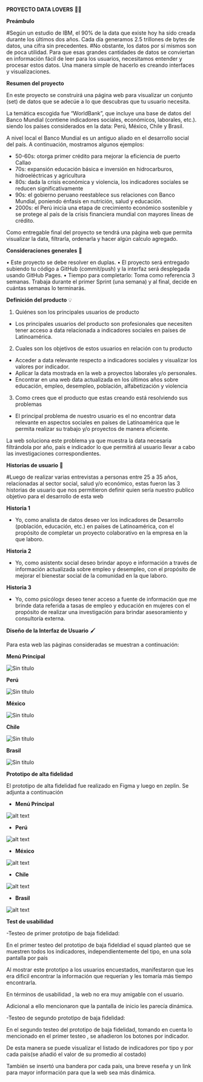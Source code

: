  **PROYECTO DATA LOVERS** 👩‍💻

**Preámbulo**


#Según un estudio de IBM, el 90% de la data que existe hoy ha sido creada durante los últimos dos años. Cada día generamos 2.5 trillones de bytes de datos, una cifra sin precedentes.
#No obstante, los datos por sí mismos son de poca utilidad. Para que esas grandes cantidades de datos se conviertan en información fácil de leer para los usuarios, necesitamos entender y procesar estos datos. Una manera simple de hacerlo es creando interfaces y visualizaciones.



**Resumen del proyecto**

En este proyecto se construirá una página web para visualizar un conjunto (set) de datos que se adecúe a lo que descubras que tu usuario necesita.

La temática escogida fue “WorldBank”, que incluye una base de datos del Banco Mundial (contiene indicadores sociales, económicos, laborales, etc.). siendo los países considerados en la data: Perú, México, Chile y Brasil.

A nivel local el Banco Mundial es un antiguo aliado en el desarrollo social del país.
A continuación, mostramos algunos ejemplos:

-	50-60s: otorga primer crédito para mejorar la eficiencia de puerto Callao
-	70s: expansión educación básica e inversión en hidrocarburos, hidroeléctricas y agricultura
-	80s: dada la crisis económica y violencia, los indicadores sociales se reducen significativamente
-	90s: el gobierno peruano reestablece sus relaciones con Banco Mundial, poniendo énfasis en nutrición, salud y educación.
-	2000s: el Perú inicia una etapa de crecimiento económico sostenible y se protege al país de la crisis financiera mundial con mayores líneas de crédito.


Como entregable final del proyecto se tendrá una página web que permita visualizar la data, filtrarla, ordenarla y hacer algún calculo agregado.


**Consideraciones generales** 📌


•	Este proyecto se debe resolver en duplas.
•	El proyecto será entregado subiendo tu código a GitHub (commit/push) y la interfaz será desplegada usando GitHub Pages.
•	Tiempo para completarlo: Toma como referencia 3 semanas. Trabaja durante el primer Sprint (una semana) y al final, decide en cuántas semanas lo terminarás.


**Definición del producto** 💡

1)	Quiénes son los principales usuarios de producto
-	Los principales usuarios del producto son profesionales que necesiten tener acceso a data relacionada a indicadores sociales en países de Latinoamérica.

2)	Cuales son los objetivos de estos usuarios en relación con tu producto
-	Acceder a data relevante respecto a indicadores sociales y visualizar los valores por indicador.
-	Aplicar la data mostrada en la web a proyectos laborales y/o personales.
-	Encontrar en una web data actualizada en los últimos años sobre educación, empleo, desempleo, población, alfabetización y violencia

3)	Como crees que el producto que estas creando está resolviendo sus problemas
-	El principal problema de nuestro usuario es el no encontrar data relevante en aspectos sociales en países de Latinoamérica que le permita realizar su trabajo y/o proyectos de manera eficiente.

  La web soluciona este problema ya que muestra la data necesaria filtrándola por año, país e indicador lo que permitirá al usuario llevar a cabo las investigaciones correspondientes.



  **Historias de usuario** 👫


 #Luego de realizar varias entrevistas a personas entre 25 a 35 años, relacionadas al sector social, salud y/o económico, estas fueron las 3 historias de usuario que nos permitieron definir quien sería nuestro publico objetivo para el desarrollo de esta web


  **Historia 1**
 - Yo, como analista de datos deseo ver los indicadores de Desarrollo (población, educación, etc.) en países de Latinoamérica, con el propósito de completar un proyecto colaborativo en la empresa en la que laboro.


  **Historia 2**
 - Yo, como asistentx social deseo brindar apoyo e información a través de información actualizada sobre empleo y desempleo, con el propósito de mejorar el bienestar social de la comunidad en la que laboro.


 **Historia 3**
 - Yo, como psicólogx deseo tener acceso a fuente de información que me brinde data referida a tasas de empleo y educación en mujeres con el propósito de realizar una investigación para brindar asesoramiento y consultoría externa.


 **Diseño de la Interfaz de Usuario** 🖌

 Para esta web las páginas consideradas se muestran a continuación:

__Menú Principal__

![Sin titulo](https://i.ibb.co/7nJVKCX/incicio.jpg)


__Perú__

![Sin titulo](https://i.ibb.co/2vJ6FNQ/pagina-inicio.jpg)


__México__

![Sin titulo](https://i.ibb.co/3Ns5fpK/2019-01-08-8-19-a-m-Office-Lens.jpg)


__Chile__

![Sin titulo](https://i.ibb.co/5254zVC/chil.jpg)


__Brasil__

![Sin titulo](https://i.ibb.co/G2fcqgZ/brasil-sketch.jpg)

**Prototipo de alta fidelidad**


El prototipo de alta fidelidad fue realizado en Figma y luego en zeplin.
Se adjunta a continuación


- __Menú Principal__


![alt text](https://i.ibb.co/Yj3NSGD/World-Bank-Page.png)


- __Perú__


![alt text](https://i.ibb.co/DRsMrQR/zeplin-peru.jpg)


- __México__


![alt text](https://i.ibb.co/QpTsvVF/zeplin-mexico.jpg)


- __Chile__


![alt text](https://i.ibb.co/3W2v6fw/zeplin-chile.jpg)



- __Brasil__


![alt text](https://i.ibb.co/n78vpGM/zeplin-brasil.jpg)



**Test de usabilidad**

-Testeo de primer prototipo de baja fidelidad:

En el primer testeo del prototipo de baja fideldiad el squad planteó que se muestren todos los indicadores, independientemente del tipo, en una sola pantalla por país


Al mostrar este prototipo a los usuarios encuestados, manifestaron que les era dificil encontrar la información que requerían y les tomaría más tiempo encontrarla.


En términos de usabilidad , la web no era muy amigable con el usuario.


Adicional a ello mencionaron que la pantalla de inicio les parecía dinámica.

-Testeo de segundo prototipo de baja fidelidad:

En el segundo testeo del prototipo de baja fidelidad, tomando en cuenta lo mencionado en el primer testeo , se añadieron los botones por indicador.

De esta manera se puede visualizar el listado de indicadores por tipo y por cada pais(se añadió el valor de su promedio al costado)

También se insertó una bandera por cada país, una breve reseña y un link para mayor información para que la web sea más dinámica.
